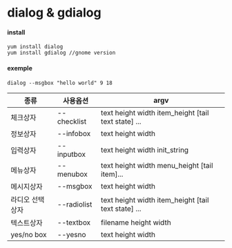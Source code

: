 # dialog & gdialog

#### install
```
yum install dialog
yum install gdialog //gnome version
```


#### exemple
```
dialog --msgbox "hello world" 9 18
```
| 종류 | 사용옵션 | argv |
| -- | -- | -- |
| 체크상자 | --checklist | text height width item_height [tail text state] ...|
| 정보상자 | --infobox | text height width |
| 입력상자 | --inputbox | text height width init_string|
| 메뉴상자 | --menubox | text height width menu_height [tail item]...|
| 메시지상자 | --msgbox | text height width|
| 라디오 선택상자 | --radiolist | text height width item_height [tail text state] ...|
| 텍스트상자 | --textbox | filename height width|
| yes/no box | --yesno | text height width |


